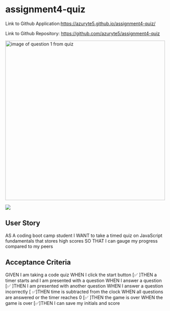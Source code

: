 # assignment4-quiz
Link to Github Application:https://azuryte5.github.io/assignment4-quiz/

Link to Github Repository: https://github.com/azuryte5/assignment4-quiz

<img src="../assets/images/screenshot-.png" alt="image of question 1 from quiz" width="500" style="max-width: 100%;">

![](images/Screenshot-4.png)

## User Story
AS A coding boot camp student
I WANT to take a timed quiz on JavaScript fundamentals that stores high scores
SO THAT I can gauge my progress compared to my peers


## Acceptance Criteria
GIVEN I am taking a code quiz
WHEN I click the start button
[✅ ]THEN a timer starts and I am presented with a question
WHEN I answer a question
[✅ ]THEN I am presented with another question
WHEN I answer a question incorrectly
[ ✅]THEN time is subtracted from the clock
WHEN all questions are answered or the timer reaches 0
[✅ ]THEN the game is over
WHEN the game is over
[✅]THEN I can save my initials and score


